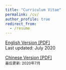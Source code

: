 ```yaml
---
title: "Curriculum Vitae"
permalink: /cv/
author_profile: true
redirect_from:
  - /resume
---
```


[English Version [PDF]](https://pczhang.net/files/cv_english.pdf)<br>
Last updated: July 2020

[Chinese Version [PDF]](https://pczhang.net/files/cv_chinese.pdf)<br>
<small>最后更新: 2020年7月</small>




